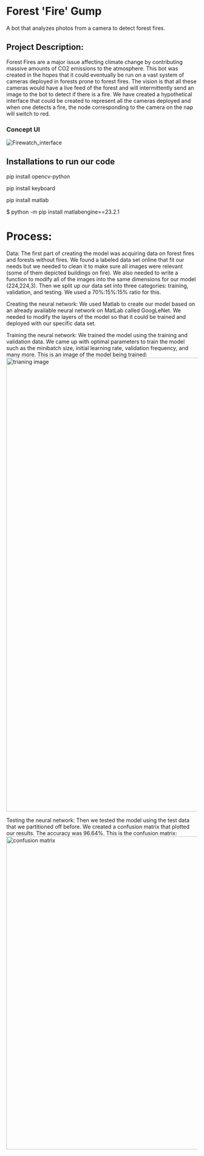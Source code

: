 # Forest 'Fire' Gump
A bot that analyzes photos from a camera to detect forest fires.
## Project Description: 
Forest Fires are a major issue affecting climate change by contributing massive amounts of CO2 emissions to the atmosphere. This bot was created in the hopes that it could eventually be run on a vast system of cameras deployed in forests prone to forest fires. The vision is that all these cameras would have a live feed of the forest and will intermittently send an image to the bot to detect if there is a fire. We have created a hypothetical interface that could be created to represent all the cameras deployed and when one detects a fire, the node corresponding to the camera on the nap will switch to red.  

### Concept UI
![Firewatch_interface](https://github.com/ynzhang23/fire_watch_bot/assets/144401108/2ad21a9a-c1fc-4c12-ac70-6d527743ec59)

## Installations to run our code
pip install opencv-python

pip install keyboard

pip install matlab

$ python -m pip install matlabengine==23.2.1

# Process: 

Data: The first part of creating the model was acquiring data on forest fires and forests without fires. We found a labeled data set online that fit our needs but we needed to clean it to make sure all images were relevant (some of them depicted buildings on fire). We also needed to write a function to modify all of the images into the same dimensions for our model (224,224,3). Then we split up our data set into three categories: training, validation, and testing. We used a 70%:15%:15% ratio for this. 

Creating the neural network: We used Matlab to create our model based on an already available neural network on MatLab called GoogLeNet. We needed to modify the layers of the model so that it could be trained and deployed with our specific data set. 

Training the neural network: We trained the model using the training and validation data. We came up with optimal parameters to train the model such as the minibatch size, initial learning rate, validation frequency, and many more. This is an image of the model being trained: <img width="1193" alt="trianing image" src="https://github.com/ynzhang23/fire_watch_bot/assets/144401108/973e1140-8846-4574-aeaa-3dabc3e5f5bb">


Testing the neural network: Then we tested the model using the test data that we partitioned off before. We created a confusion matrix that plotted our results. The accuracy was 96.64%. This is the confusion matrix: <img width="823" alt="confusion matrix" src="https://github.com/ynzhang23/fire_watch_bot/assets/144401108/c9a5da70-f11a-4b14-b419-60ef35fcc5e1">

